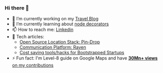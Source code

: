 ### Hi there 👋

<!--
**thekosmix/thekosmix** is a ✨ _special_ ✨ repository because its `README.md` (this file) appears on your GitHub profile.

Here are some ideas to get you started:
-->
- 🔭 I’m currently working on my [Travel Blog](https://www.thekosmix.com/)
- 🌱 I’m currently learning about [node decorators](https://dev.to/thekosmix/decorators-saviour-of-the-typescript-devs-3k1d)
- 📫 How to reach me: [Linkedin](https://www.linkedin.com/in/kumarsiddharth/)
- 💬 Tech articles:
  - [Open Source Location Stack: Pin-Drop](https://medium.com/uc-engineering/how-uc-built-its-in-house-location-stack-pin-drop-using-open-source-part-one-b2a5ab14b734)
  - [Communication Platform: Raven](https://medium.com/uc-engineering/why-did-we-build-ucs-central-communication-platform-raven-5782544ad02d)
  - [Cost saving tools/hacks for Bootstrapped Startups](https://dev.to/thekosmix/cost-saving-hackstools-for-early-stage-startups-4emk)
- ⚡ Fun fact: I'm Level-8 guide on Google Maps and have [**30Mn+ views** on my contributions](https://www.google.co.in/maps/contrib/118147622802569594383)

<!-- 
![Siddharth's GitHub stats](https://github-readme-stats.vercel.app/api?username=thekosmix&show_icons=true&theme=radical) 
-->

<!--
- 👯 I’m looking to collaborate on ...
- 🤔 I’m looking for help with ...
- 😄 Pronouns: ...
-->
